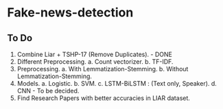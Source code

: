# Fake-news-detection

## To Do

1. Combine Liar + TSHP-17 (Remove Duplicates).  - DONE
2. Different Preprocessing. 
  a. Count vectorizer. 
  b. TF-IDF. 
3. Preprocessing. 
  a. With Lemmatization-Stemming. 
  b. Without Lemmatization-Stemming. 
4. Models. 
  a. Logistic. 
  b. SVM. 
  c. LSTM-BiLSTM : (Text only, Speaker). 
  d. CNN - To be decided. 
5. Find Research Papers with better accuracies in LIAR dataset.
